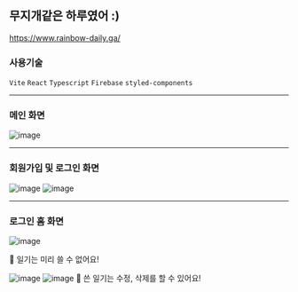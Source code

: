 ## 무지개같은 하루였어 :)
https://www.rainbow-daily.ga/

### 사용기술
`Vite` `React` `Typescript` `Firebase` `styled-components`

---

### 메인 화면
![image](https://user-images.githubusercontent.com/78190786/206468607-73144e76-902e-4177-b6a3-60e5acccaf45.png)

---

### 회원가입 및 로그인 화면

![image](https://user-images.githubusercontent.com/78190786/206468876-3d3d355a-d658-4662-8605-ebcc54e38f9e.png)
![image](https://user-images.githubusercontent.com/78190786/206468787-3f081c27-1dc1-4aae-8220-4b0df96a04f1.png)

--- 

### 로그인  홈 화면
![image](https://user-images.githubusercontent.com/78190786/206470797-85ebfda3-5b30-4ebc-99b0-b39f3c12bbfd.png)

📌 일기는 미리 쓸 수 없어요!

![image](https://user-images.githubusercontent.com/78190786/206470805-0b6266fe-f00c-46b3-827a-204aa14ccf20.png)
![image](https://user-images.githubusercontent.com/78190786/206470818-030625c6-4c5f-4f79-9cda-11c6f76d2dea.png)
📌 쓴 일기는 수정, 삭제를 할 수 있어요!
